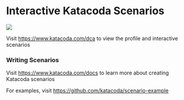 # Interactive Katacoda Scenarios

[![](http://shields.katacoda.com/katacoda/dca/count.svg)](https://www.katacoda.com/dca "Get your profile on Katacoda.com")

Visit https://www.katacoda.com/dca to view the profile and interactive scenarios

### Writing Scenarios
Visit https://www.katacoda.com/docs to learn more about creating Katacoda scenarios

For examples, visit https://github.com/katacoda/scenario-example
